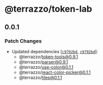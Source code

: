 # @terrazzo/token-lab

## 0.0.1

### Patch Changes

- Updated dependencies [[`c9792bd`](https://github.com/terrazzoapp/terrazzo/commit/c9792bdef27aa2edab3f9f74b37a794f0a14da59), [`c9792bd`](https://github.com/terrazzoapp/terrazzo/commit/c9792bdef27aa2edab3f9f74b37a794f0a14da59)]:
  - @terrazzo/token-tools@0.9.1
  - @terrazzo/parser@0.9.1
  - @terrazzo/use-color@0.1.1
  - @terrazzo/react-color-picker@0.1.1
  - @terrazzo/tiles@0.1.1

